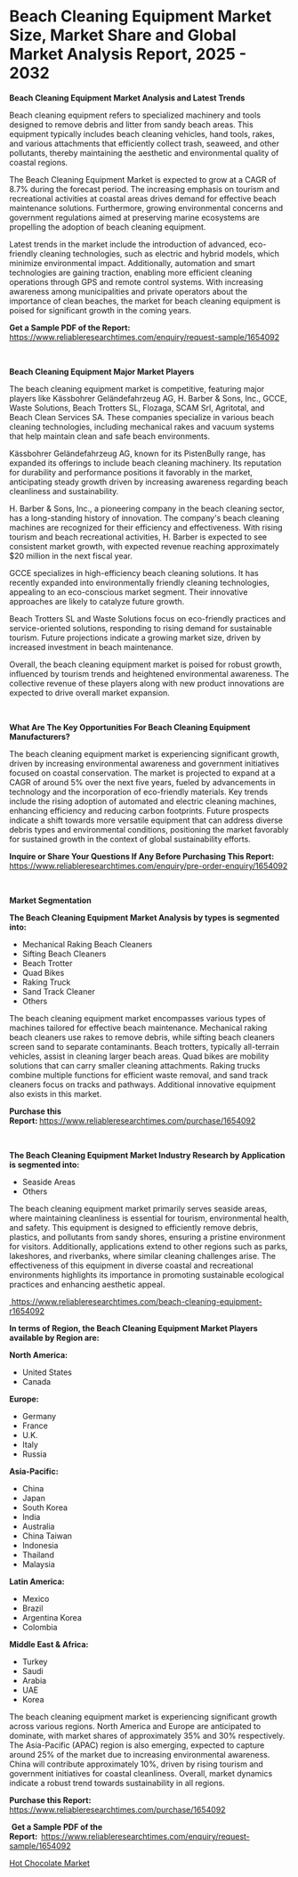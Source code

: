 <p><h1>Beach Cleaning Equipment Market Size, Market Share and Global Market Analysis Report, 2025 - 2032</h1></p><p><strong>Beach Cleaning Equipment Market Analysis and Latest Trends</strong></p>
<p><p>Beach cleaning equipment refers to specialized machinery and tools designed to remove debris and litter from sandy beach areas. This equipment typically includes beach cleaning vehicles, hand tools, rakes, and various attachments that efficiently collect trash, seaweed, and other pollutants, thereby maintaining the aesthetic and environmental quality of coastal regions.</p><p>The Beach Cleaning Equipment Market is expected to grow at a CAGR of 8.7% during the forecast period. The increasing emphasis on tourism and recreational activities at coastal areas drives demand for effective beach maintenance solutions. Furthermore, growing environmental concerns and government regulations aimed at preserving marine ecosystems are propelling the adoption of beach cleaning equipment. </p><p>Latest trends in the market include the introduction of advanced, eco-friendly cleaning technologies, such as electric and hybrid models, which minimize environmental impact. Additionally, automation and smart technologies are gaining traction, enabling more efficient cleaning operations through GPS and remote control systems. With increasing awareness among municipalities and private operators about the importance of clean beaches, the market for beach cleaning equipment is poised for significant growth in the coming years.</p></p>
<p><strong>Get a Sample PDF of the Report:&nbsp;</strong> <a href="https://www.reliableresearchtimes.com/enquiry/request-sample/1654092?utm_campaign=3037&utm_medium=2&utm_source=Github&utm_content=ia&utm_term=06032025&utm_id=beach-cleaning-equipment">https://www.reliableresearchtimes.com/enquiry/request-sample/1654092</a></p>
<p>&nbsp;</p>
<p><strong>Beach Cleaning Equipment Major Market Players</strong></p>
<p><p>The beach cleaning equipment market is competitive, featuring major players like Kässbohrer Geländefahrzeug AG, H. Barber & Sons, Inc., GCCE, Waste Solutions, Beach Trotters SL, Flozaga, SCAM Srl, Agritotal, and Beach Clean Services SA. These companies specialize in various beach cleaning technologies, including mechanical rakes and vacuum systems that help maintain clean and safe beach environments.</p><p>Kässbohrer Geländefahrzeug AG, known for its PistenBully range, has expanded its offerings to include beach cleaning machinery. Its reputation for durability and performance positions it favorably in the market, anticipating steady growth driven by increasing awareness regarding beach cleanliness and sustainability.</p><p>H. Barber & Sons, Inc., a pioneering company in the beach cleaning sector, has a long-standing history of innovation. The company's beach cleaning machines are recognized for their efficiency and effectiveness. With rising tourism and beach recreational activities, H. Barber is expected to see consistent market growth, with expected revenue reaching approximately $20 million in the next fiscal year.</p><p>GCCE specializes in high-efficiency beach cleaning solutions. It has recently expanded into environmentally friendly cleaning technologies, appealing to an eco-conscious market segment. Their innovative approaches are likely to catalyze future growth.</p><p>Beach Trotters SL and Waste Solutions focus on eco-friendly practices and service-oriented solutions, responding to rising demand for sustainable tourism. Future projections indicate a growing market size, driven by increased investment in beach maintenance.</p><p>Overall, the beach cleaning equipment market is poised for robust growth, influenced by tourism trends and heightened environmental awareness. The collective revenue of these players along with new product innovations are expected to drive overall market expansion.</p></p>
<p>&nbsp;</p>
<p><strong>What Are The Key Opportunities For Beach Cleaning Equipment Manufacturers?</strong></p>
<p><p>The beach cleaning equipment market is experiencing significant growth, driven by increasing environmental awareness and government initiatives focused on coastal conservation. The market is projected to expand at a CAGR of around 5% over the next five years, fueled by advancements in technology and the incorporation of eco-friendly materials. Key trends include the rising adoption of automated and electric cleaning machines, enhancing efficiency and reducing carbon footprints. Future prospects indicate a shift towards more versatile equipment that can address diverse debris types and environmental conditions, positioning the market favorably for sustained growth in the context of global sustainability efforts.</p></p>
<p><strong>Inquire or Share Your Questions If Any Before Purchasing This Report:</strong> <a href="https://www.reliableresearchtimes.com/enquiry/pre-order-enquiry/1654092?utm_campaign=3037&utm_medium=2&utm_source=Github&utm_content=ia&utm_term=06032025&utm_id=beach-cleaning-equipment">https://www.reliableresearchtimes.com/enquiry/pre-order-enquiry/1654092</a></p>
<p>&nbsp;</p>
<p><strong>Market Segmentation</strong></p>
<p><strong>The Beach Cleaning Equipment Market Analysis by types is segmented into:</strong></p>
<p><ul><li>Mechanical Raking Beach Cleaners</li><li>Sifting Beach Cleaners</li><li>Beach Trotter</li><li>Quad Bikes</li><li>Raking Truck</li><li>Sand Track Cleaner</li><li>Others</li></ul></p>
<p><p>The beach cleaning equipment market encompasses various types of machines tailored for effective beach maintenance. Mechanical raking beach cleaners use rakes to remove debris, while sifting beach cleaners screen sand to separate contaminants. Beach trotters, typically all-terrain vehicles, assist in cleaning larger beach areas. Quad bikes are mobility solutions that can carry smaller cleaning attachments. Raking trucks combine multiple functions for efficient waste removal, and sand track cleaners focus on tracks and pathways. Additional innovative equipment also exists in this market.</p></p>
<p><strong>Purchase this Report:&nbsp;</strong><a href="https://www.reliableresearchtimes.com/purchase/1654092?utm_campaign=3037&utm_medium=2&utm_source=Github&utm_content=ia&utm_term=06032025&utm_id=beach-cleaning-equipment">https://www.reliableresearchtimes.com/purchase/1654092</a></p>
<p>&nbsp;</p>
<p><strong>The Beach Cleaning Equipment Market Industry Research by Application is segmented into:</strong></p>
<p><ul><li>Seaside Areas</li><li>Others</li></ul></p>
<p><p>The beach cleaning equipment market primarily serves seaside areas, where maintaining cleanliness is essential for tourism, environmental health, and safety. This equipment is designed to efficiently remove debris, plastics, and pollutants from sandy shores, ensuring a pristine environment for visitors. Additionally, applications extend to other regions such as parks, lakeshores, and riverbanks, where similar cleaning challenges arise. The effectiveness of this equipment in diverse coastal and recreational environments highlights its importance in promoting sustainable ecological practices and enhancing aesthetic appeal.</p></p>
<p><a href="https://www.reliableresearchtimes.com/beach-cleaning-equipment-r1654092?utm_campaign=3037&utm_medium=2&utm_source=Github&utm_content=ia&utm_term=06032025&utm_id=beach-cleaning-equipment">&nbsp;https://www.reliableresearchtimes.com/beach-cleaning-equipment-r1654092</a></p>
<p><strong>In terms of Region, the Beach Cleaning Equipment Market Players available by Region are:</strong></p>
<p>
    <p> <strong> North America: </strong>
        <ul>
            <li>United States</li>
            <li>Canada</li>
        </ul>
        </p> 
    <p> <strong> Europe: </strong>
        <ul>
            <li>Germany</li>
            <li>France</li>
            <li>U.K.</li>
            <li>Italy</li>
            <li>Russia</li>
        </ul>
        </p> 
    <p> <strong> Asia-Pacific: </strong>
        <ul>
            <li>China</li>
            <li>Japan</li>
            <li>South Korea</li>
            <li>India</li>
            <li>Australia</li>
            <li>China Taiwan</li>
            <li>Indonesia</li>
            <li>Thailand</li>
            <li>Malaysia</li>
        </ul>
        </p> 
    <p> <strong> Latin America: </strong>
        <ul>
            <li>Mexico</li>
            <li>Brazil</li>
            <li>Argentina Korea</li>
            <li>Colombia</li>
        </ul>
        </p> 
    <p> <strong> Middle East & Africa: </strong>
        <ul>
            <li>Turkey</li>
            <li>Saudi</li>
            <li>Arabia</li>
            <li>UAE</li>
            <li>Korea</li>
        </ul>
    </p>
    </p>
<p><p>The beach cleaning equipment market is experiencing significant growth across various regions. North America and Europe are anticipated to dominate, with market shares of approximately 35% and 30% respectively. The Asia-Pacific (APAC) region is also emerging, expected to capture around 25% of the market due to increasing environmental awareness. China will contribute approximately 10%, driven by rising tourism and government initiatives for coastal cleanliness. Overall, market dynamics indicate a robust trend towards sustainability in all regions.</p></p>
<p><strong>Purchase this Report: </strong><a href="https://www.reliableresearchtimes.com/purchase/1654092?utm_campaign=3037&utm_medium=2&utm_source=Github&utm_content=ia&utm_term=06032025&utm_id=beach-cleaning-equipment">https://www.reliableresearchtimes.com/purchase/1654092</a></p>
<p>&nbsp;<strong>Get a Sample PDF of the Report:&nbsp;&nbsp;</strong><a href="https://www.reliableresearchtimes.com/enquiry/request-sample/1654092?utm_campaign=3037&utm_medium=2&utm_source=Github&utm_content=ia&utm_term=06032025&utm_id=beach-cleaning-equipment">https://www.reliableresearchtimes.com/enquiry/request-sample/1654092</a></p>
<p><strong></strong></p>
<p><p><a href="https://github.com/lalolatiot/Market-Research-Report-List-1/blob/main/hot-chocolate-market.md?utm_campaign=3037&utm_medium=2&utm_source=Github&utm_content=ia&utm_term=06032025&utm_id=beach-cleaning-equipment">Hot Chocolate Market</a></p></p>